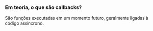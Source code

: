 ### Em teoria, o que são callbacks?

São funções executadas em um momento futuro, geralmente ligadas à código assincrono.